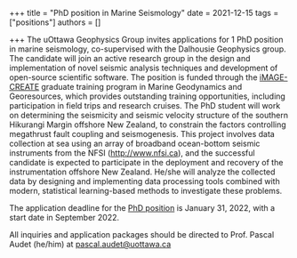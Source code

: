 +++
title = "PhD position in Marine Seismology"
date = 2021-12-15
tags = ["positions"]
authors = []

+++
The uOttawa Geophysics Group invites applications for 1 PhD position in marine seismology, co-supervised with the Dalhousie Geophysics group. The candidate will join an active research group in the design and implementation of novel seismic analysis techniques and development of open-source scientific software. The position is funded through the [iMAGE-CREATE](https://image-create.ca) graduate training program in Marine Geodynamics and Georesources, which provides outstanding training opportunities, including participation in field trips and research cruises. The PhD student will work on determining the seismicity and seismic velocity structure of the southern Hikurangi Margin offshore New Zealand, to constrain the factors controlling megathrust fault coupling and seismogenesis. This project involves data collection at sea using an array of broadband ocean-bottom seismic instruments from the NFSI (http://www.nfsi.ca), and the successful candidate is expected to participate in the deployment and recovery of the instrumentation offshore New Zealand. He/she will analyze the collected data by designing and implementing data processing tools combined with modern, statistical learning-based methods to investigate these problems.

The application deadline for the [PhD position](/files/Advertisement_PhD_2022.pdf) is January 31, 2022, with a start date in September 2022.

All inquiries and application packages should be directed to Prof. Pascal Audet (he/him) at pascal.audet@uottawa.ca

<!-- ![Northern Cascadia](/img/posts/F1.large.jpg) -->